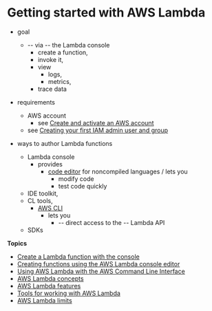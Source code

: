 # Getting started with AWS Lambda<a name="getting-started"></a>

* goal
  * -- via -- the Lambda console
    * create a function,
    * invoke it,
    * view 
      * logs,
      * metrics,
    * trace data 

* requirements
  * AWS account
    * see [Create and activate an AWS account](https://aws.amazon.com/premiumsupport/knowledge-center/create-and-activate-aws-account/)
  * see [Creating your first IAM admin user and group](https://docs.aws.amazon.com/IAM/latest/UserGuide/getting-started_create-admin-group.html) 

* ways to author Lambda functions
  * Lambda console
    * provides
      * [code editor](code-editor.md) for noncompiled languages / lets you
        * modify code
        * test code quickly
  * IDE toolkit,
  * CL tools,
    * [AWS CLI](gettingstarted-awscli.md)
      * lets you
        * -- direct access to the -- Lambda API 
  * SDKs 

**Topics**
+ [Create a Lambda function with the console](getting-started-create-function.md)
+ [Creating functions using the AWS Lambda console editor](code-editor.md)
+ [Using AWS Lambda with the AWS Command Line Interface](gettingstarted-awscli.md)
+ [AWS Lambda concepts](gettingstarted-concepts.md)
+ [AWS Lambda features](gettingstarted-features.md)
+ [Tools for working with AWS Lambda](gettingstarted-tools.md)
+ [AWS Lambda limits](gettingstarted-limits.md)